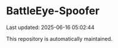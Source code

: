 # BattleEye-Spoofer

Last updated: 2025-06-16 05:02:44

This repository is automatically maintained.
